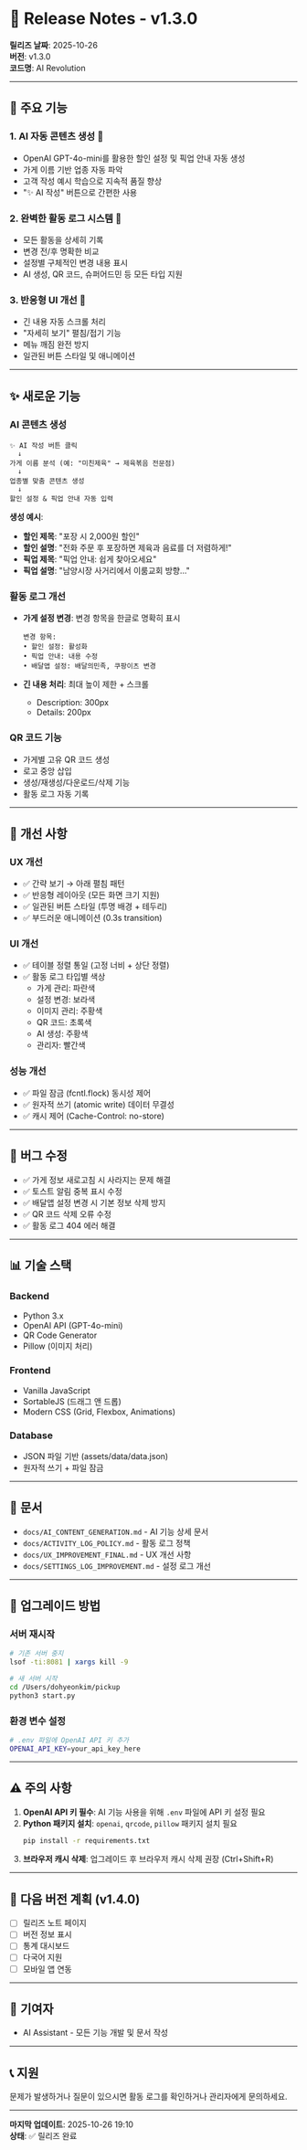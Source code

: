 # 🎉 Release Notes - v1.3.0

**릴리즈 날짜**: 2025-10-26  
**버전**: v1.3.0  
**코드명**: AI Revolution

---

## 🌟 주요 기능

### **1. AI 자동 콘텐츠 생성** 🤖
- OpenAI GPT-4o-mini를 활용한 할인 설정 및 픽업 안내 자동 생성
- 가게 이름 기반 업종 자동 파악
- 고객 작성 예시 학습으로 지속적 품질 향상
- "✨ AI 작성" 버튼으로 간편한 사용

### **2. 완벽한 활동 로그 시스템** 📝
- 모든 활동을 상세히 기록
- 변경 전/후 명확한 비교
- 설정별 구체적인 변경 내용 표시
- AI 생성, QR 코드, 슈퍼어드민 등 모든 타입 지원

### **3. 반응형 UI 개선** 🎨
- 긴 내용 자동 스크롤 처리
- "자세히 보기" 펼침/접기 기능
- 메뉴 깨짐 완전 방지
- 일관된 버튼 스타일 및 애니메이션

---

## ✨ 새로운 기능

### **AI 콘텐츠 생성**
```
✨ AI 작성 버튼 클릭
  ↓
가게 이름 분석 (예: "미친제육" → 제육볶음 전문점)
  ↓
업종별 맞춤 콘텐츠 생성
  ↓
할인 설정 & 픽업 안내 자동 입력
```

**생성 예시**:
- **할인 제목**: "포장 시 2,000원 할인"
- **할인 설명**: "전화 주문 후 포장하면 제육과 음료를 더 저렴하게!"
- **픽업 제목**: "픽업 안내: 쉽게 찾아오세요"
- **픽업 설명**: "남양시장 사거리에서 이룸교회 방향..."

### **활동 로그 개선**
- **가게 설정 변경**: 변경 항목을 한글로 명확히 표시
  ```
  변경 항목:
  • 할인 설정: 활성화
  • 픽업 안내: 내용 수정
  • 배달앱 설정: 배달의민족, 쿠팡이츠 변경
  ```

- **긴 내용 처리**: 최대 높이 제한 + 스크롤
  - Description: 300px
  - Details: 200px

### **QR 코드 기능**
- 가게별 고유 QR 코드 생성
- 로고 중앙 삽입
- 생성/재생성/다운로드/삭제 기능
- 활동 로그 자동 기록

---

## 🔧 개선 사항

### **UX 개선**
- ✅ 간략 보기 → 아래 펼침 패턴
- ✅ 반응형 레이아웃 (모든 화면 크기 지원)
- ✅ 일관된 버튼 스타일 (투명 배경 + 테두리)
- ✅ 부드러운 애니메이션 (0.3s transition)

### **UI 개선**
- ✅ 테이블 정렬 통일 (고정 너비 + 상단 정렬)
- ✅ 활동 로그 타입별 색상
  - 가게 관리: 파란색
  - 설정 변경: 보라색
  - 이미지 관리: 주황색
  - QR 코드: 초록색
  - AI 생성: 주황색
  - 관리자: 빨간색

### **성능 개선**
- ✅ 파일 잠금 (fcntl.flock) 동시성 제어
- ✅ 원자적 쓰기 (atomic write) 데이터 무결성
- ✅ 캐시 제어 (Cache-Control: no-store)

---

## 🐛 버그 수정

- ✅ 가게 정보 새로고침 시 사라지는 문제 해결
- ✅ 토스트 알림 중복 표시 수정
- ✅ 배달앱 설정 변경 시 기본 정보 삭제 방지
- ✅ QR 코드 삭제 오류 수정
- ✅ 활동 로그 404 에러 해결

---

## 📊 기술 스택

### **Backend**
- Python 3.x
- OpenAI API (GPT-4o-mini)
- QR Code Generator
- Pillow (이미지 처리)

### **Frontend**
- Vanilla JavaScript
- SortableJS (드래그 앤 드롭)
- Modern CSS (Grid, Flexbox, Animations)

### **Database**
- JSON 파일 기반 (assets/data/data.json)
- 원자적 쓰기 + 파일 잠금

---

## 📝 문서

- `docs/AI_CONTENT_GENERATION.md` - AI 기능 상세 문서
- `docs/ACTIVITY_LOG_POLICY.md` - 활동 로그 정책
- `docs/UX_IMPROVEMENT_FINAL.md` - UX 개선 사항
- `docs/SETTINGS_LOG_IMPROVEMENT.md` - 설정 로그 개선

---

## 🚀 업그레이드 방법

### **서버 재시작**
```bash
# 기존 서버 중지
lsof -ti:8081 | xargs kill -9

# 새 서버 시작
cd /Users/dohyeonkim/pickup
python3 start.py
```

### **환경 변수 설정**
```bash
# .env 파일에 OpenAI API 키 추가
OPENAI_API_KEY=your_api_key_here
```

---

## ⚠️ 주의 사항

1. **OpenAI API 키 필수**: AI 기능 사용을 위해 `.env` 파일에 API 키 설정 필요
2. **Python 패키지 설치**: `openai`, `qrcode`, `pillow` 패키지 설치 필요
   ```bash
   pip install -r requirements.txt
   ```
3. **브라우저 캐시 삭제**: 업그레이드 후 브라우저 캐시 삭제 권장 (Ctrl+Shift+R)

---

## 🎯 다음 버전 계획 (v1.4.0)

- [ ] 릴리즈 노트 페이지
- [ ] 버전 정보 표시
- [ ] 통계 대시보드
- [ ] 다국어 지원
- [ ] 모바일 앱 연동

---

## 👥 기여자

- AI Assistant - 모든 기능 개발 및 문서 작성

---

## 📞 지원

문제가 발생하거나 질문이 있으시면 활동 로그를 확인하거나 관리자에게 문의하세요.

---

**마지막 업데이트**: 2025-10-26 19:10  
**상태**: ✅ 릴리즈 완료

